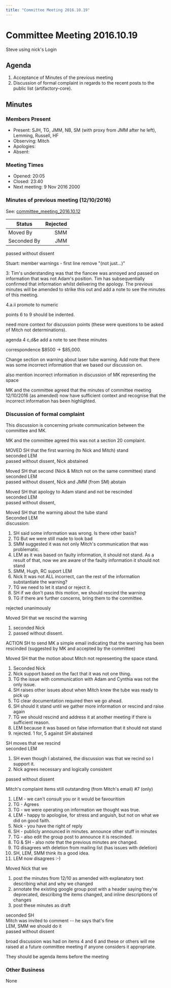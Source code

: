 ```yaml
---
title: "Committee Meeting 2016.10.19"
---
```

# Committee Meeting 2016.10.19

Steve using nick's Login

## Agenda

1.  Acceptance of Minutes of the previous meeting
2.  Discussion of formal complaint in regards to the recent posts to the public list (artifactory-core).

## Minutes

### Members Present

-   Present: SJH, TG, JMM, NB, SM (with proxy from JMM after he left), Lemming, Russell, HF
-   Observing: Mitch
-   Apologies:
-   Absent:

### Meeting Times

-   Opened: 20:05
-   Closed: 23:40
-   Next meeting: 9 Nov 2016 2000

### Minutes of previous meeting (12/10/2016)

See: [committee_meeting_2016.10.12](/committee/committee_meeting_2016.10.12)

| Status      | Rejected |
|-------------|---------:|
| Moved By    |      SMM |
| Seconded By |      JMM |

passed without dissent

Stuart: member warnings - first line remove "(not just...)"

3: Tim's understanding was that the fiancee was annoyed and passed on information that was not Adam's position. Tim has subsequentially confirmed that information whilst delivering the apology. The previous minutes will be amended to strike this out and add a note to see the minutes of this meeting.

4.a.ii promote to numeric

points 6 to 9 should be indented.

need more context for discussion points (these were questions to be asked of Mitch not determinations).

agenda 4 c,d&e add a note to see these minutes

correspondence \$8500 -\> \$85,000.

Change section on warning about laser tube warning. Add note that there was some incorrect information that we based our discussion on.

also mention incorrect information in discussion of MK representing the space

MK and the committee agreed that the minutes of committee meeting 12/10/2016 (as amended) now have sufficient context and recognise that the incorrect information has been highlighted.

### Discussion of formal complaint

This discussion is concerning private communication between the committee and MK.

MK and the committee agreed this was not a section 20 complaint.

MOVED SH that the first warning (to Nick and Mitch) stand  
seconded LEM  
passed without dissent, Nick abstained

Moved SH that second (Nick & Mitch not on the same committee) stand  
seconded LEM  
passed without dissent, Nick and JMM (from SM) abstain

Moved SH that apology to Adam stand and not be rescinded  
seconded LEM  
passed without dissent,

Moved SH that the warning about the tube stand  
Seconded LEM  
discussion:

1.  SH said some information was wrong. Is there other basis?
2.  TG But we were still made to look bad
3.  SMM suggested it was not only Mitch's communication that was problematic.
4.  LEM as it was based on faulty information, it should not stand. As a result of that, now we are aware of the faulty information it should not stand
5.  SMM, Hugh, RC suport LEM
6.  Nick It was not ALL incorrect, can the rest of the information substantiate the warning?
7.  TG we need to let it stand or reject it.
8.  SH if we don't pass this motion, we should rescind the warning
9.  TG if there are further concerns, bring them to the committee.

rejected unanimously

Moved SH that we rescind the warning

1.  seconded Nick
2.  passed without dissent.

ACTION SH to send MK a simple email indicating that the warning has been rescinded (suggested by MK and accepted by the committee)

Moved SH that the motion about Mitch not representing the space stand.

1.  Seconded Nick
2.  Nick support based on the fact that it was not one thing.
3.  TG the issue with communication with Adam and Cynthia was not the only issue.
4.  SH raises other issues about when Mitch knew the tube was ready to pick up
5.  TG clear documentation required then we go ahead.
6.  SH should it stand until we gather more information or rescind and raise again
7.  TG we should rescind and address it at another meeting if there is sufficient reason.
8.  LEM because it was based on false information that it should not stand
9.  rejected. 1 for, 5 against SH abstained

SH moves that we rescind  
seconded LEM  

1.  SH even though I abstained, the discussion was that we recind so I support it.
2.  Nick agrees necessary and logically consistent

passed without dissent

Mitch's complaint items still outstanding (from Mitch's email) \#7 (only)

1.  LEM - we can't consult you or it would be favouritism
2.  TG - Agrees
3.  TG - we were operating on information we thought was true.
4.  LEM - happy to apologise, for stress and anguish, but not on what we did on good faith.
5.  Nick - you have the right of reply
6.  SH - publicly announced in minutes. announce other stuff in minutes
7.  TG - also edit the group post to announce it is rescinded.
8.  TG & SH - also note that the previous minutes are changed.
9.  TG disagrees wth deletion from mailing list (has issues with deletion)
10. SH, LEM, SMM think its a good idea.
11. LEM now disagrees :-)

Moved Nick that we

1.  post the minutes from 12/10 as amended with explanatory text describing what and why we changed
2.  annotate the existing google group post with a header saying they're deprecated, describing the items changed, and inline descriptions of changes
3.  post these minutes as draft

seconded SH  
Mitch was invited to comment -- he says that's fine  
LEM, SMM we should do it  
passed without dissent

broad discussion was had on items 4 and 6 and these or others will me raised at a future committee meeting if anyone considers it appropriate.

They should be agenda items before the meeting

### Other Business

None
